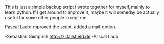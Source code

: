 This is just a simple backup script i wrote together for myself, mainly to learn python. If I get around to improve it, maybe it will someday be actually useful for some other people except me.

Pascal Laub: improved the script, added a mail-option.

-Sebastian Gumprich http://zufallsheld.de
-Pascal Laub
